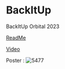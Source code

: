 # BackItUp
BackItUp Orbital 2023

[ReadMe](https://drive.google.com/file/d/1pXIlAwDJM2SMlK_gdqga8np4SV_MsH3x/view?usp=sharing)

[Video](https://drive.google.com/file/d/1xyL9ET4ihAyEC92PbANs_9HiaBZVB8TW/view?usp=drive_link)

Poster :
![5477](https://github.com/kimshitong/BackItUp/assets/61624243/d14c7c82-8506-4731-a3da-3529ce3776a8)
